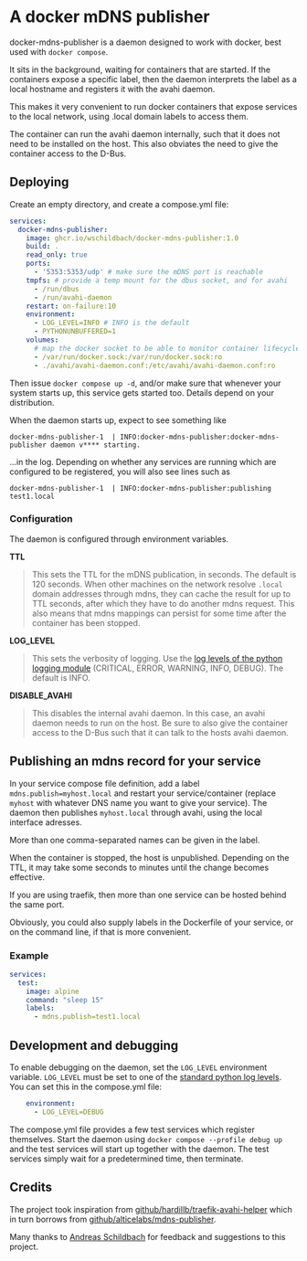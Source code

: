 # A docker mDNS publisher

docker-mdns-publisher is a daemon designed to work with docker, best used with `docker compose`.

It sits in the background, waiting for containers that are started. If the containers expose
a specific label, then the daemon interprets the label as a local hostname and registers it
with the avahi daemon.

This makes it very convenient to run docker containers that expose services to the local
network, using .local domain labels to access them.

The container
can run the avahi daemon internally, such that it does not need to be installed
on the host. This also obviates the need to give the container access
to the D-Bus.

## Deploying

Create an empty directory, and create a compose.yml file:

```yaml
services:
  docker-mdns-publisher:
    image: ghcr.io/wschildbach/docker-mdns-publisher:1.0
    build: .
    read_only: true
    ports:
      - '5353:5353/udp' # make sure the mDNS port is reachable
    tmpfs: # provide a temp mount for the dbus socket, and for avahi
      - /run/dbus
      - /run/avahi-daemon
    restart: on-failure:10
    environment:
      - LOG_LEVEL=INFO # INFO is the default
      - PYTHONUNBUFFERED=1
    volumes:
      # map the docker socket to be able to monitor container lifecycles
      - /var/run/docker.sock:/var/run/docker.sock:ro
      - ./avahi/avahi-daemon.conf:/etc/avahi/avahi-daemon.conf:ro
```

Then issue `docker compose up -d`, and/or make sure that whenever your system starts up, this service gets started too.
Details depend on your distribution.

When the daemon starts up, expect to see something like

```
docker-mdns-publisher-1  | INFO:docker-mdns-publisher:docker-mdns-publisher daemon v**** starting.
```

...in the log. Depending on whether any services are running which are configured to be registered, you will also see lines such as

```
docker-mdns-publisher-1  | INFO:docker-mdns-publisher:publishing test1.local
```

### Configuration

The daemon is configured through environment variables.

**TTL**
> This sets the TTL for the mDNS publication, in seconds. The default is 120 seconds.
When other machines on the network resolve `.local` domain addresses through mdns,
they can cache the result for up to TTL seconds, after which they have to do another
mdns request. This also means that mdns mappings can persist for some time after the
container has been stopped.

**LOG_LEVEL**
> This sets the verbosity of logging. Use the [log levels of the python logging module](https://docs.python.org/3/library/logging.html#logging-levels)
(CRITICAL, ERROR, WARNING, INFO, DEBUG). The default is INFO.

**DISABLE_AVAHI**
> This disables the internal avahi daemon. In this case, an avahi daemon
needs to run on the host. Be sure to also give the container access to the D-Bus
such that it can talk to the hosts avahi daemon.

## Publishing an mdns record for your service

In your service compose file definition, add a label `mdns.publish=myhost.local` and restart your
service/container (replace `myhost` with whatever DNS name you want to give your service). The
daemon then publishes `myhost.local` through avahi, using the local interface adresses.

More than one comma-separated names can be given in the label.

When the container is stopped, the host is unpublished. Depending on the TTL, it may take some
seconds to minutes until the change becomes effective.

If you are using traefik, then more than one service can be hosted behind the same port.

Obviously, you could also supply labels in the Dockerfile of your service, or on the command line, if that is more convenient.

### Example

```yaml
services:
  test:
    image: alpine
    command: "sleep 15"
    labels:
      - mdns.publish=test1.local
```

## Development and debugging

To enable debugging on the daemon, set the `LOG_LEVEL` environment variable.
`LOG_LEVEL` must be set to one of the [standard python log levels](https://docs.python.org/3/library/logging.html#logging-levels).
You can set this in the compose.yml file:

```yaml
    environment:
      - LOG_LEVEL=DEBUG
```

The compose.yml file provides a few test services which register themselves. Start the daemon using
`docker compose --profile debug up` and the test services will start up together with the daemon.
The test services simply wait for a predetermined time, then terminate.

## Credits

The project took inspiration from [github/hardillb/traefik-avahi-helper](https://github.com/hardillb/traefik-avahi-helper)
which in turn borrows from [github/alticelabs/mdns-publisher](https://github.com/alticelabs/mdns-publisher).

Many thanks to [Andreas Schildbach](https://github.com/schildbach) for feedback and suggestions to this project.
